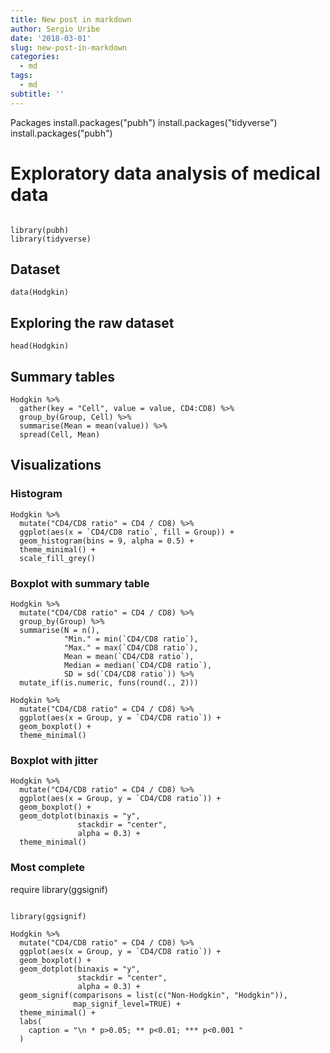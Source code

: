 ```yaml
---
title: New post in markdown
author: Sergio Uribe
date: '2018-03-01'
slug: new-post-in-markdown
categories:
  - md
tags:
  - md
subtitle: ''
---
```


Packages
install.packages("pubh")
install.packages("tidyverse")
install.packages("pubh")

# Exploratory data analysis of medical data
```{r, eval=FALSE}

library(pubh)
library(tidyverse)
```
## Dataset
```{r, eval=FALSE}
data(Hodgkin)
```

## Exploring the raw dataset
```{r}
head(Hodgkin)
```
## Summary tables
```{r}
Hodgkin %>% 
  gather(key = "Cell", value = value, CD4:CD8) %>% 
  group_by(Group, Cell) %>% 
  summarise(Mean = mean(value)) %>% 
  spread(Cell, Mean)
```
## Visualizations

### Histogram

```{r}
Hodgkin %>% 
  mutate("CD4/CD8 ratio" = CD4 / CD8) %>% 
  ggplot(aes(x = `CD4/CD8 ratio`, fill = Group)) +
  geom_histogram(bins = 9, alpha = 0.5) + 
  theme_minimal() +
  scale_fill_grey() 
```

### Boxplot with summary table
```{r}
Hodgkin %>% 
  mutate("CD4/CD8 ratio" = CD4 / CD8) %>% 
  group_by(Group) %>% 
  summarise(N = n(), 
            "Min." = min(`CD4/CD8 ratio`), 
            "Max." = max(`CD4/CD8 ratio`), 
            Mean = mean(`CD4/CD8 ratio`), 
            Median = median(`CD4/CD8 ratio`), 
            SD = sd(`CD4/CD8 ratio`)) %>% 
  mutate_if(is.numeric, funs(round(., 2)))
```


```{r}
Hodgkin %>% 
  mutate("CD4/CD8 ratio" = CD4 / CD8) %>% 
  ggplot(aes(x = Group, y = `CD4/CD8 ratio`)) + 
  geom_boxplot() +
  theme_minimal()
```

### Boxplot with jitter
```{r}
Hodgkin %>% 
  mutate("CD4/CD8 ratio" = CD4 / CD8) %>% 
  ggplot(aes(x = Group, y = `CD4/CD8 ratio`)) + 
  geom_boxplot() +
  geom_dotplot(binaxis = "y",
               stackdir = "center", 
               alpha = 0.3) +
  theme_minimal() 
```


### Most complete
require library(ggsignif)
```{r}

library(ggsignif)
```

```{r}
Hodgkin %>% 
  mutate("CD4/CD8 ratio" = CD4 / CD8) %>% 
  ggplot(aes(x = Group, y = `CD4/CD8 ratio`)) + 
  geom_boxplot() +
  geom_dotplot(binaxis = "y",
               stackdir = "center", 
               alpha = 0.3) +
  geom_signif(comparisons = list(c("Non-Hodgkin", "Hodgkin")), 
              map_signif_level=TRUE) +
  theme_minimal() +
  labs(
    caption = "\n * p>0.05; ** p<0.01; *** p<0.001 "
  )
  
```